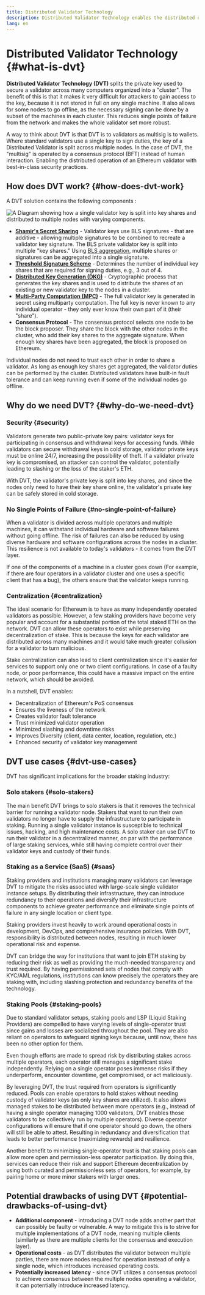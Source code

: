 ```yaml
---
title: Distributed Validator Technology
description: Distributed Validator Technology enables the distributed operation of an Ethereum validator by multiple parties.
lang: en
---
```


# Distributed Validator Technology {#what-is-dvt}



**Distributed Validator Technology (DVT)** splits the private key used to secure a validator across many computers organized into a "cluster". The benefit of this is that it makes it very difficult for attackers to gain access to the key, because it is not stored in full on any single machine. It also allows for some nodes to go offline, as the necessary signing can be done by a subset of the machines in each cluster. This reduces single points of failure from the network and makes the whole validator set more robust. 

A way to think about DVT is that DVT is to validators as multisig is to wallets. Where standard validators use a single key to sign duties, the key of a Distributed Validator is split across multiple nodes. In the case of DVT, the "multisig" is operated by a consensus protocol (BFT) instead of human interaction. Enabling the distributed operation of an Ethereum validator with best-in-class security practices. 


## How does DVT work? {#how-does-dvt-work}

A DVT solution contains the following components :

![A Diagram showing how a single validator key is split into key shares and distributed to multiple nodes with varying components.](./dvt-cluster.png)

- **[Shamir's Secret Sharing](https://medium.com/@keylesstech/a-beginners-guide-to-shamir-s-secret-sharing-e864efbf3648)** - Validator keys use BLS signatures - that are additive - allowing multiple signatures to be combined to recreate a validator key signature. The BLS private validator key is split into multiple "key shares." Using [BLS aggregation](https://our.status.im/fastest-bls-signature-implementation/), multiple shares or signatures can be aggregated into a single signature. 
- **[Threshold Signature Scheme](https://medium.com/nethermind-eth/threshold-signature-schemes-36f40bc42aca)** - Determines the number of individual key shares that are required for signing duties, e.g., 3 out of 4.
- **[Distributed Key Generation (DKG)](https://medium.com/toruslabs/what-distributed-key-generation-is-866adc79620)** - Cryptographic process that generates the key shares and is used to distribute the shares of an existing or new validator key to the nodes in a cluster.
- **[Multi-Party Computation (MPC)](https://messari.io/report/applying-multiparty-computation-to-the-world-of-blockchains)** - The full validator key is generated in secret using multiparty computation. The full key is never known to any individual operator - they only ever know their own part of it (their "share").
- **Consensus Protocol** - The consensus protocol selects one node to be the block proposer. They share the block with the other nodes in the cluster, who add their key shares to the aggregate signature. When enough key shares have been aggregated, the block is proposed on Ethereum.



Individual nodes do not need to trust each other in order to share a validator. As long as enough key shares get aggregated, the validator duties can be performed by the cluster. Distributed validators have built-in fault tolerance and can keep running even if some of the individual nodes go offline. 


## Why do we need DVT? {#why-do-we-need-dvt}


### Security {#security}

Validators generate two public-private key pairs: validator keys for participating in consensus and withdrawal keys for accessing funds. While validators can secure withdrawal keys in cold storage, validator private keys must be online 24/7, increasing the possibility of theft. If a validator private key is compromised, an attacker can control the validator, potentially leading to slashing or the loss of the staker's ETH. 

With DVT, the validator's private key is split into key shares, and since the nodes only need to have their key share online, the validator's private key can be safely stored in cold storage.

### No Single Points of Failure {#no-single-point-of-failure}

When a validator is divided across multiple operators and multiple machines, it can withstand individual hardware and software failures without going offline. The risk of failures can also be reduced by using diverse hardware and software configurations across the nodes in a cluster. This resilience is not available to today's validators - it comes from the DVT layer.


If one of the components of a machine in a cluster goes down (For example, if there are four operators in a validator cluster and one uses a specific client that has a bug), the others ensure that the validator keeps running. 

### Centralization {#centralization}

The ideal scenario for Ethereum is to have as many independently operated validators as possible. However, a few staking providers have become very popular and account for a substantial portion of the total staked ETH on the network. DVT can allow these operators to exist while preserving decentralization of stake. This is because the keys for each validator are distributed across many machines and it would take much greater collusion for a validator to turn malicious.

Stake centralization can also lead to client centralization since it's easier for services to support only one or two client configurations. In case of a faulty node, or poor performance, this could have a massive impact on the entire network, which should be avoided.


In a nutshell, DVT enables:
- Decentralization of Ethereum's PoS consensus
- Ensures the liveness of the network
- Creates validator fault tolerance
- Trust minimized validator operation
- Minimized slashing and downtime risks
- Improves Diversity (client, data center, location, regulation, etc.)
- Enhanced security of validator key management

## DVT use cases {#dvt-use-cases}

DVT has significant implications for the broader staking industry:

### Solo stakers {#solo-stakers}

The main benefit DVT brings to solo stakers is that it removes the technical barrier for running a validator node. Stakers that want to run their own validators no longer have to supply the infrastructure to participate in staking. Running a single validator instance is susceptible to technical issues, hacking, and high maintenance costs. A solo staker can use DVT to run their validator in a decentralized manner, on par with the performance of large staking services, while still having complete control over their validator keys and custody of their funds.

### Staking as a Service (SaaS) {#saas}

Staking providers and institutions managing many validators can leverage DVT to mitigate the risks associated with large-scale single validator instance setups. By distributing their infrastructure, they can introduce redundancy to their operations and diversify their infrastructure components to achieve greater performance and eliminate single points of failure in any single location or client type. 

Staking providers invest heavily to work around operational costs in development, DevOps, and comprehensive insurance policies. With DVT, responsibility is distributed between nodes, resulting in much lower operational risk and expense.

DVT can bridge the way for institutions that want to join ETH staking by reducing their risk as well as providing the much-needed transparency and trust required. By having permissioned sets of nodes that comply with KYC/AML regulations, institutions can know precisely the operators they are staking with, including slashing protection and redundancy benefits of the technology. 

### Staking Pools {#staking-pools}

Due to standard validator setups, staking pools and LSP (Liquid Staking Providers) are compelled to have varying levels of single-operator trust since gains and losses are socialized throughout the pool. They are also reliant on operators to safeguard signing keys because, until now, there has been no other option for them.

Even though efforts are made to spread risk by distributing stakes across multiple operators, each operator still manages a significant stake independently. Relying on a single operator poses immense risks if they underperform, encounter downtime, get compromised, or act maliciously.

By leveraging DVT, the trust required from operators is significantly reduced. Pools can enable operators to hold stakes without needing custody of validator keys (as only key shares are utilized). It also allows managed stakes to be distributed between more operators (e.g., instead of having a single operator managing 1000 validators, DVT enables those validators to be collectively run by multiple operators). Diverse operator configurations will ensure that if one operator should go down, the others will still be able to attest. Resulting in redundancy and diversification that leads to better performance (maximizing rewards) and resilience.

Another benefit to minimizing single-operator trust is that staking pools can allow more open and permission-less operator participation. By doing this, services can reduce their risk and support Ethereum decentralization by using both curated and permissionless sets of operators, for example, by pairing home or more minor stakers with larger ones. 


## Potential drawbacks of using DVT {#potential-drawbacks-of-using-dvt}

- **Additional component** - introducing a DVT node adds another part that can possibly be faulty or vulnerable. A way to mitigate this is to strive for multiple implementations of a DVT node, meaning multiple clients (similarly as there are multiple clients for the consensus and execution layer).
- **Operational costs** - as DVT distributes the validator between multiple parties, there are more nodes required for operation instead of only a single node, which introduces increased operating costs.
- **Potentially increased latency** - since DVT utilizes a consensus protocol to achieve consensus between the multiple nodes operating a validator, it can potentially introduce increased latency.